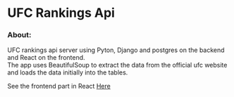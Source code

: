 # UFC Rankings Api

### About:<br />
UFC rankings api server using Pyton, Django and postgres on the backend and React on the frontend. <br />
The app uses BeautifulSoup to extract the data from the official ufc website and loads the data initially into the tables.

See the frontend part in React [Here](https://github.com/Azamat-Shogen/ufc_rankings_client)

